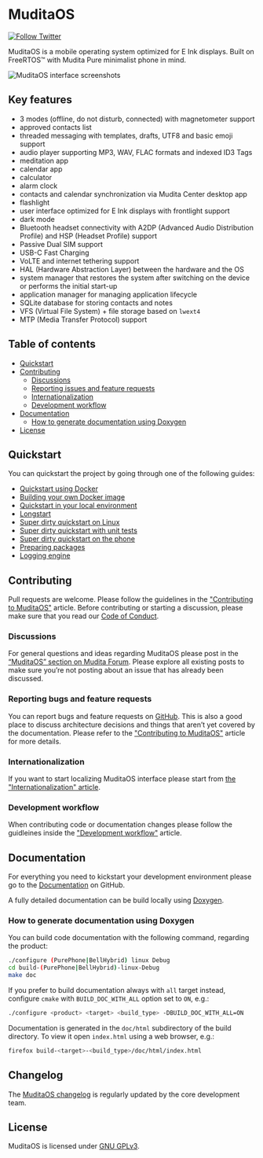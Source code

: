  # MuditaOS

  [![Follow Twitter](https://img.shields.io/twitter/follow/wearemudita?label=Follow%20on%20Twitter&style=social)](https://twitter.com/wearemudita)

  MuditaOS is a mobile operating system optimized for E Ink displays. Built on FreeRTOS™ with Mudita Pure minimalist phone in mind.

  ![MuditaOS interface screenshots](./MuditaOS-screens.png)

## Key features

- 3 modes (offline, do not disturb, connected) with magnetometer support
- approved contacts list
- threaded messaging with templates, drafts, UTF8 and basic emoji support
- audio player supporting MP3, WAV, FLAC formats and indexed ID3 Tags
- meditation app
- calendar app
- calculator
- alarm clock
- contacts and calendar synchronization via Mudita Center desktop app 
- flashlight
- user interface optimized for E Ink displays with frontlight support
- dark mode
- Bluetooth headset connectivity with A2DP (Advanced Audio Distribution Profile) and HSP (Headset Profile) support
- Passive Dual SIM support
- USB-C Fast Charging
- VoLTE and internet tethering support
- HAL (Hardware Abstraction Layer) between the hardware and the OS
- system manager that restores the system after switching on the device or performs the initial start-up
- application manager for managing application lifecycle 
- SQLite database for storing contacts and notes
- VFS (Virtual File System) + file storage based on `lwext4`
- MTP (Media Transfer Protocol) support

## Table of contents

* [Quickstart](#Quickstart)
* [Contributing](#Contributing)
   * [Discussions](#Discussions)
   * [Reporting issues and feature requests](#Reporting-bugs-and-feature-requests)
   * [Internationalization](#Internationalization)
   * [Development workflow](#Development-workflow)
* [Documentation](#documentation)
   * [How to generate documentation using Doxygen](#How-to-generate-documentation-using-Doxygen)    
* [License](#license)

## Quickstart

You can quickstart the project by going through one of the following guides:

- [Quickstart using Docker](./doc/quickstart.md#quickstart-using-docker)
- [Building your own Docker image](./doc/quickstart.md#building-your-own-docker-image)
- [Quickstart in your local environment](./doc/quickstart.md#quickstart-in-your-local-environment)
- [Longstart](./doc/quickstart.md#longstart)
- [Super dirty quickstart on Linux](./doc/quickstart.md#super-dirty-quickstart-on-linux)
- [Super dirty quickstart with unit tests](./doc/quickstart.md#super-dirty-quickstart-with-unit-tests)
- [Super dirty quickstart on the phone](./doc/quickstart.md#super-dirty-quickstart-on-the-phone)
- [Preparing packages](./doc/quickstart.md#preparing-packages)
- [Logging engine](./module-utils/log/doc/logging_engine.md)

## Contributing

Pull requests are welcome. Please follow the guidelines in the ["Contributing to MuditaOS"](./CONTRIBUTING.md) article. Before contributing or starting a discussion, please make sure that you read our [Code of Conduct](./CODE_OF_CONDUCT.md).

### Discussions

For general questions and ideas regarding MuditaOS please post in the [“MuditaOS” section on Mudita Forum](https://forum.mudita.com/c/MuditaOS/). Please explore all existing posts to make sure you’re not posting about an issue that has already been discussed.

### Reporting bugs and feature requests

You can report bugs and feature requests on [GitHub](https://github.com/mudita/MuditaOS/issues). This is also a good place to discuss architecture decisions and things that aren’t yet covered by the documentation. Please refer to the ["Contributing to MuditaOS"](./CONTRIBUTING.md) article for more details.

### Internationalization

If you want to start localizing MuditaOS interface please start from [the "Internationalization" article](./doc/i18n.md).

### Development workflow

When contributing code or documentation changes please follow the guidleines inside the ["Development workflow"](./doc/development_workflow.md) article.

## Documentation

For everything you need to kickstart your development environment please go to the [Documentation](./doc/README.md) on GitHub.

A fully detailed documentation can be build locally using [Doxygen](https://www.doxygen.nl/index.html).

### How to generate documentation using Doxygen

You can build code documentation with the following command, regarding the product:

```bash
./configure (PurePhone|BellHybrid) linux Debug
cd build-(PurePhone|BellHybrid)-linux-Debug
make doc
```
If you prefer to build documentation always with `all` target instead, configure `cmake`
with `BUILD_DOC_WITH_ALL` option set to `ON`, e.g.:

```bash
./configure <product> <target> <build_type> -DBUILD_DOC_WITH_ALL=ON
```

Documentation is generated in the `doc/html` subdirectory of the build directory. To view it open `index.html` using a web browser, e.g.:

```bash
firefox build-<target>-<build_type>/doc/html/index.html
```

## Changelog

The [MuditaOS changelog](./changelog.md) is regularly updated by the core development team.

## License
MuditaOS is licensed under [GNU GPLv3](https://choosealicense.com/licenses/gpl-3.0/).
